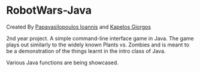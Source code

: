 # RobotWars-Java
Created By [Papavasilopoulos Ioannis](https://github.com/yiannnnis) and [Kapelos Giorgos](https://github.com/GiwrgosKapelos)

2nd year project. A simple command-line interface game in Java. The game plays out similarly to the widely known Plants vs. Zombies and is meant to be a demonstration of the things learnt in the intro class of Java.

Various Java functions are being showcased.
